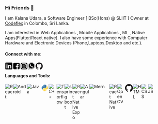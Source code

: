### Hi Friends 👋

I am Kalana Udara, a Software Engineer [ BSc(Hons) @ SLIIT ] Owner at [Codeflex](https://www.facebook.com/CodeFlexOfficial) in Colombo, Sri Lanka.

I am interested in Web Applications , Mobile Applications , ML , Native Apps(Flutter/React native). I also have some experience with Computer Hardware and Electronic Devices (Phone,Laptops,Desktop and etc.).

#### Connect with me:

[<img align="left" alt="Keudaz | LinkedIn" width="25px" src="https://github.com/keudaz/keudaz/blob/main/images/linkedin.png" />](https://www.linkedin.com/company/codeflexofficial)
[<img align="left" alt="Keudaz | Facebook" width="25px" src="https://github.com/keudaz/keudaz/blob/main/images/fb.png" />](https://www.facebook.com/keudaz)
[<img align="left" alt="Keudaz | Instagram" width="25px" src="https://github.com/keudaz/keudaz/blob/main/images/insta.png" />](https://www.instagram.com/codeflexofficial)
[<img align="left" alt="Keudaz | Whatsapp" width="25px" src="https://github.com/keudaz/keudaz/blob/main/images/whatsapp.png" />](https://wa.me/940712129185)
[<img align="left" alt="Keudaz | Github" width="25px" src="https://github.com/keudaz/keudaz/blob/main/images/github.png" />](https://github.com/keudaz)

<br />


#### Languages and Tools:

[<img align="left" alt="React" width="26px" src="https://cdn.worldvectorlogo.com/logos/react-1.svg" />]()
[<img align="left" alt="Android" width="46px" src="https://1000logos.net/wp-content/uploads/2016/10/Android-Logo.png" />]()
[<img align="left" alt="Java" width="46px" src="https://1000logos.net/wp-content/uploads/2020/09/Java-Logo.png" />]()
[<img align="left" alt="Python" width="26px" src="https://raw.githubusercontent.com/devicons/devicon/master/icons/python/python-original.svg" />]()
[<img align="left" alt="C++" width="26px" src="https://raw.githubusercontent.com/isocpp/logos/master/cpp_logo.svg" />]()
[<img align="left" alt="Tensorflow" width="26px" src="https://raw.githubusercontent.com/valohai/ml-logos/master/tensorflow-tf.svg" />]()
[<img align="left" alt="spring boot" width="26px" src="https://seeklogo.com/images/S/spring-logo-9A2BC78AAF-seeklogo.com.png" />]()
[<img align="left" alt="React Native Expo" width="26px" src="https://encrypted-tbn0.gstatic.com/images?q=tbn:ANd9GcSug2QDzVb9knBfFKz2JZnux1OTnAjdCKtapLMcPGreVYnD-Xph5MkBPqrMaW8-3cI9S0c&usqp=CAU" />]()
[<img align="left" alt="Angular" width="30px" src="https://upload.wikimedia.org/wikipedia/commons/thumb/c/cf/Angular_full_color_logo.svg/2048px-Angular_full_color_logo.svg.png" />]()
[<img align="left" alt="Mern" width="66px" src="https://miro.medium.com/max/815/0*PatkATBDaRl9ygN0" />]()
[<img align="left" alt="React Native" width="26px" src="https://toppng.com/uploads/preview/react-native-svg-transformer-allows-you-import-svg-aperture-science-innovators-logo-11562851994zqcpwozsvy.png" />]()
[<img align="left" alt="OpenCV" width="26px" src="https://github.com/opencv/opencv/blob/master/doc/opencv-logo2.png?raw=true" />]()
[<img align="left" alt="GitHub" width="26px" src="https://raw.githubusercontent.com/github/explore/78df643247d429f6cc873026c0622819ad797942/topics/github/github.png" />]()
[<img align="left" alt="HTML" width="28px" src="https://upload.wikimedia.org/wikipedia/commons/thumb/6/61/HTML5_logo_and_wordmark.svg/512px-HTML5_logo_and_wordmark.svg.png" />]()
[<img align="left" alt="CSS" width="22px" src="https://upload.wikimedia.org/wikipedia/commons/thumb/3/3d/CSS.3.svg/1200px-CSS.3.svg.png" />]()
[<img align="left" alt="JS" width="22px" src="https://upload.wikimedia.org/wikipedia/commons/thumb/b/b6/Badge_js-strict.svg/1200px-Badge_js-strict.svg.png" />]()

<br />
